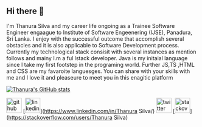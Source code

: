 ## Hi there 👋 

I'm Thanura Silva and my career life ongoing as a Trainee Software Engineer engaague to Institute of Software Engeenering (IJSE), Panadura, Sri Lanka. I enjoy with the successful outcome that accomplish several obstacles and it is also applicable to Software Development process. 
Currently my technological stack consisit with several instances as mention follows and mainy I.m a ful lstack developer. Java is my initaial language since I take my first footstep in the programing world. Further JS,TS ,HTML and CSS are my favaroite languesges. You can share with your skills with me and I love it and pleaseure to meet you in this enagitic platform

[![Thanura's GitHub stats](https://github-readme-stats.vercel.app/api?username=ThanuraSilva)](https://github.com/thanurasilva/github-readme-stats)

[<img src='https://cdn.jsdelivr.net/npm/simple-icons@3.0.1/icons/github.svg' alt='github' height='40'>](https://github.com/ThanuraSilva)  [<img src='https://cdn.jsdelivr.net/npm/simple-icons@3.0.1/icons/linkedin.svg' alt='linkedin' height='40'>](https://www.linkedin.com/in/Thanura Silva/)  [<img src='https://cdn.jsdelivr.net/npm/simple-icons@3.0.1/icons/twitter.svg' alt='twitter' height='40'>](https://twitter.com/@ThanuraSilva22)  [<img src='https://cdn.jsdelivr.net/npm/simple-icons@3.0.1/icons/stackoverflow.svg' alt='stackoverflow' height='40'>](https://stackoverflow.com/users/Thanura Silva)  
